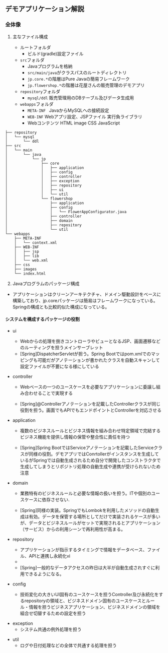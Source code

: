 
## デモアプリケーション解説

### 全体像

1. 主なファイル構成

    + ルートフォルダ
        + ビルド(gradle)設定ファイル
    + `src`フォルダ
        + Javaプログラムを格納
        * `src/main/java`がクラスパスのルートディレクトリ
        * `jp.core.*`の階層はPure Javaの簡易フレームワーク
        * `jp.flowershop.*`の階層は花屋さんの販売管理のデモアプリ
    + `repository`フォルダ
        + `mysql/ddl` 販売管理用のDBテーブル及びデータ生成用
    + `webapps`フォルダ
        + `META-INF ` JavaからMySQLへの接続設定
        + `WEB-INF` Webアプリ設定、JSPファイル 実行負ライブラリ
        + Webコンテンツ HTML image CSS JavaScript

```
├── repository
│   └── mysql
│       └── ddl
├── src
│   └── main
│       └── java
│           └── jp
│               ├── core
│               │   ├── application
│               │   ├── config
│               │   ├── controller
│               │   ├── exception
│               │   ├── repository
│               │   ├── ui
│               │   └── util
│               └── flowershop
│                   ├── application
│                   ├── config
│                   │   └── FlowerAppConfigurator.java
│                   ├── controller
│                   ├── domain
│                   ├── repository
│                   └── util
└── webapps
    ├── META-INF
    │   └── context.xml
    ├── WEB-INF
    │   ├── jsp
    │   ├── lib
    │   └── web.xml
    ├── css
    ├── images
    └── index.html
```

2. Javaプログラムのパッケージ構成
  
+ アプリケーションはクリーンアーキテクチャ、ドメイン駆動設計をベースに構築しており、jp.coreパッケージは簡易はフレームワークになっている。Springの構成とも比較的似た構成になっている。


#### システムを構成するパッケージの役割

+ ui
    + Webからの処理を捌きコントローラやビューとなるJSP、画面遷移などのルーティングを担うメインサーブレット
    + [Spring]DispatcherServletが担う。Spring Bootではpom.xmlでのマッピングも可能だがアノテーションが書かれたクラスを自動スキャンして設定ファイルが不要になる様にしている 

+ controller
    + Webベースの一つのユースケースを必要なアプリケーションに委譲し組み合わせることで実現する<br>
    
    + [Spring]@Controllerアノテーションを記載したControllerクラスが同じ役割を担う。画面でもAPIでもエンドポイントとControllerを対応させる 

+ application 
    + 複数のビジネスルールとビジネス情報を組み合わせ特定領域で完結するビジネス機能を提供し情報の保管や整合性に責任を持つ<br>
  
    + [Spring]Spring BootではServiceアノテーションを記載したServiceクラスが同様の役割。デモアプリではConrtollerがインスタンスを生成しているがSpringでは自動生成されるため自分で開発したコンストラクタで生成してしまうとリポジトリ処理の自動生成や連携が受けられないため注意 
  
+ domain
    + 業務特有のビジネスルールと必要な情報の扱いを担う。ITや個別のユースケースに依存させない.<br>
  
    + [Spring]同様の実装。SpringでもLombokを利用したメソッドの自動生成は有効。データを保管する場所としてだけで実装されるケースが多いが、データとビジネスルールがセットで実現されるとアプリケーション（サービス）からの利用シーンで再利用性が高まる。 
  
+ repository 
    + アプリケーションが指示するタイミングで情報をデータベース、ファイル、APIと連携し永続化vi
    + 
    + [Spring]一般的なデータアクセスの昨日は大半が自動生成されすぐに利用できるようになる。 

+ config
    +  技術変化の大きいUI固有のユースケースを担うController及び永続化をするrepositoryの領域と、ビジネスドメイン固有のユースケースとルール・情報を担うビジネスアプリケーション、ビジネスドメインの領域を組合せ切替するための設定を担う 

* exception
    * システム共通の例外処理を担う
  
+ util
    +  ログや日付処理などの全体で共通する処理を担う

